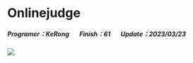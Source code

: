 # Onlinejudge
##### Programer：KeRong &nbsp;&nbsp;&nbsp;&nbsp;&nbsp;&nbsp;Finish：61 &nbsp;&nbsp;&nbsp;&nbsp;&nbsp;&nbsp;Update：2023/03/23
![](https://i.imgur.com/K4GnRjP.gif)
